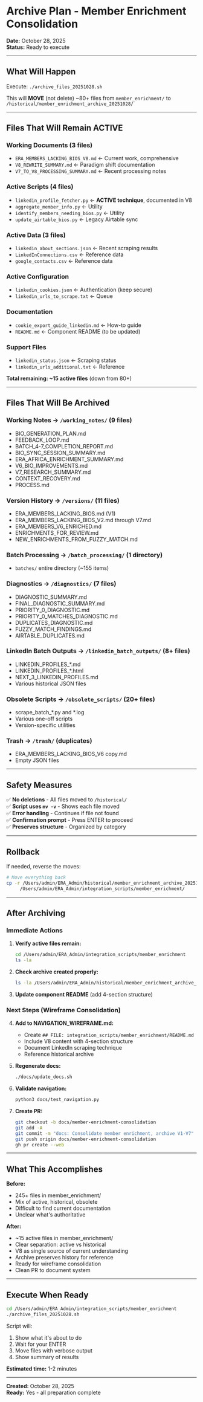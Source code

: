 # Archive Plan - Member Enrichment Consolidation

**Date:** October 28, 2025  
**Status:** Ready to execute

---

## What Will Happen

Execute: `./archive_files_20251028.sh`

This will **MOVE** (not delete) ~80+ files from `member_enrichment/` to `/historical/member_enrichment_archive_20251028/`

---

## Files That Will Remain ACTIVE

### Working Documents (3 files)
- `ERA_MEMBERS_LACKING_BIOS_V8.md` ← Current work, comprehensive
- `V8_REWRITE_SUMMARY.md` ← Paradigm shift documentation
- `V7_TO_V8_PROCESSING_SUMMARY.md` ← Recent processing notes

### Active Scripts (4 files)
- `linkedin_profile_fetcher.py` ← **ACTIVE technique**, documented in V8
- `aggregate_member_info.py` ← Utility
- `identify_members_needing_bios.py` ← Utility
- `update_airtable_bios.py` ← Legacy Airtable sync

### Active Data (3 files)
- `linkedin_about_sections.json` ← Recent scraping results
- `LinkedInConnections.csv` ← Reference data
- `google_contacts.csv` ← Reference data

### Active Configuration
- `linkedin_cookies.json` ← Authentication (keep secure)
- `linkedin_urls_to_scrape.txt` ← Queue

### Documentation
- `cookie_export_guide_linkedin.md` ← How-to guide
- `README.md` ← Component README (to be updated)

### Support Files
- `linkedin_status.json` ← Scraping status
- `linkedin_urls_additional.txt` ← Reference

**Total remaining: ~15 active files** (down from 80+)

---

## Files That Will Be Archived

### Working Notes → `/working_notes/` (9 files)
- BIO_GENERATION_PLAN.md
- FEEDBACK_LOOP.md
- BATCH_4-7_COMPLETION_REPORT.md
- BIO_SYNC_SESSION_SUMMARY.md
- ERA_AFRICA_ENRICHMENT_SUMMARY.md
- V6_BIO_IMPROVEMENTS.md
- V7_RESEARCH_SUMMARY.md
- CONTEXT_RECOVERY.md
- PROCESS.md

### Version History → `/versions/` (11 files)
- ERA_MEMBERS_LACKING_BIOS.md (V1)
- ERA_MEMBERS_LACKING_BIOS_V2.md through V7.md
- ERA_MEMBERS_V6_ENRICHED.md
- ENRICHMENTS_FOR_REVIEW.md
- NEW_ENRICHMENTS_FROM_FUZZY_MATCH.md

### Batch Processing → `/batch_processing/` (1 directory)
- `batches/` entire directory (~155 items)

### Diagnostics → `/diagnostics/` (7 files)
- DIAGNOSTIC_SUMMARY.md
- FINAL_DIAGNOSTIC_SUMMARY.md
- PRIORITY_0_DIAGNOSTIC.md
- PRIORITY_0_MATCHES_DIAGNOSTIC.md
- DUPLICATES_DIAGNOSTIC.md
- FUZZY_MATCH_FINDINGS.md
- AIRTABLE_DUPLICATES.md

### LinkedIn Batch Outputs → `/linkedin_batch_outputs/` (8+ files)
- LINKEDIN_PROFILES_*.md
- LINKEDIN_PROFILES_*.html
- NEXT_3_LINKEDIN_PROFILES.md
- Various historical JSON files

### Obsolete Scripts → `/obsolete_scripts/` (20+ files)
- scrape_batch_*.py and *.log
- Various one-off scripts
- Version-specific utilities

### Trash → `/trash/` (duplicates)
- ERA_MEMBERS_LACKING_BIOS_V6 copy.md
- Empty JSON files

---

## Safety Measures

✅ **No deletions** - All files moved to `/historical/`  
✅ **Script uses `mv -v`** - Shows each file moved  
✅ **Error handling** - Continues if file not found  
✅ **Confirmation prompt** - Press ENTER to proceed  
✅ **Preserves structure** - Organized by category  

---

## Rollback

If needed, reverse the moves:

```bash
# Move everything back
cp -r /Users/admin/ERA_Admin/historical/member_enrichment_archive_20251028/* \
     /Users/admin/ERA_Admin/integration_scripts/member_enrichment/
```

---

## After Archiving

### Immediate Actions

1. **Verify active files remain:**
   ```bash
   cd /Users/admin/ERA_Admin/integration_scripts/member_enrichment
   ls -la
   ```

2. **Check archive created properly:**
   ```bash
   ls -la /Users/admin/ERA_Admin/historical/member_enrichment_archive_20251028/
   ```

3. **Update component README** (add 4-section structure)

### Next Steps (Wireframe Consolidation)

4. **Add to NAVIGATION_WIREFRAME.md:**
   - Create `## FILE: integration_scripts/member_enrichment/README.md`
   - Include V8 content with 4-section structure
   - Document LinkedIn scraping technique
   - Reference historical archive

5. **Regenerate docs:**
   ```bash
   ./docs/update_docs.sh
   ```

6. **Validate navigation:**
   ```bash
   python3 docs/test_navigation.py
   ```

7. **Create PR:**
   ```bash
   git checkout -b docs/member-enrichment-consolidation
   git add -A
   git commit -m "docs: Consolidate member enrichment, archive V1-V7"
   git push origin docs/member-enrichment-consolidation
   gh pr create --web
   ```

---

## What This Accomplishes

**Before:**
- 245+ files in member_enrichment/
- Mix of active, historical, obsolete
- Difficult to find current documentation
- Unclear what's authoritative

**After:**
- ~15 active files in member_enrichment/
- Clear separation: active vs historical
- V8 as single source of current understanding
- Archive preserves history for reference
- Ready for wireframe consolidation
- Clean PR to document system

---

## Execute When Ready

```bash
cd /Users/admin/ERA_Admin/integration_scripts/member_enrichment
./archive_files_20251028.sh
```

Script will:
1. Show what it's about to do
2. Wait for your ENTER
3. Move files with verbose output
4. Show summary of results

**Estimated time:** 1-2 minutes

---

**Created:** October 28, 2025  
**Ready:** Yes - all preparation complete
